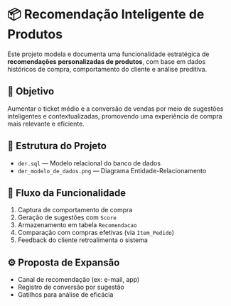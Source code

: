 # 📦 Recomendação Inteligente de Produtos

Este projeto modela e documenta uma funcionalidade estratégica de **recomendações personalizadas de produtos**, com base em dados históricos de compra, comportamento do cliente e análise preditiva.

## 🎯 Objetivo

Aumentar o ticket médio e a conversão de vendas por meio de sugestões inteligentes e contextualizadas, promovendo uma experiência de compra mais relevante e eficiente.

## 🧱 Estrutura do Projeto

- `der.sql` — Modelo relacional do banco de dados
- `der_modelo_de_dados.png` — Diagrama Entidade-Relacionamento

## 🔄 Fluxo da Funcionalidade

1. Captura de comportamento de compra
2. Geração de sugestões com `Score`
3. Armazenamento em tabela `Recomendacao`
4. Comparação com compras efetivas (via `Item_Pedido`)
5. Feedback do cliente retroalimenta o sistema

## ⚙️ Proposta de Expansão

- Canal de recomendação (ex: e-mail, app)
- Registro de conversão por sugestão
- Gatilhos para análise de eficácia
